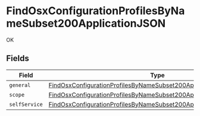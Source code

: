 # FindOsxConfigurationProfilesByNameSubset200ApplicationJSON

OK


## Fields

| Field                                                                                                                                                                     | Type                                                                                                                                                                      | Required                                                                                                                                                                  | Description                                                                                                                                                               |
| ------------------------------------------------------------------------------------------------------------------------------------------------------------------------- | ------------------------------------------------------------------------------------------------------------------------------------------------------------------------- | ------------------------------------------------------------------------------------------------------------------------------------------------------------------------- | ------------------------------------------------------------------------------------------------------------------------------------------------------------------------- |
| `general`                                                                                                                                                                 | [FindOsxConfigurationProfilesByNameSubset200ApplicationJSONGeneral](../../models/operations/findosxconfigurationprofilesbynamesubset200applicationjsongeneral.md)         | :heavy_minus_sign:                                                                                                                                                        | N/A                                                                                                                                                                       |
| `scope`                                                                                                                                                                   | [FindOsxConfigurationProfilesByNameSubset200ApplicationJSONScope](../../models/operations/findosxconfigurationprofilesbynamesubset200applicationjsonscope.md)             | :heavy_minus_sign:                                                                                                                                                        | N/A                                                                                                                                                                       |
| `selfService`                                                                                                                                                             | [FindOsxConfigurationProfilesByNameSubset200ApplicationJSONSelfService](../../models/operations/findosxconfigurationprofilesbynamesubset200applicationjsonselfservice.md) | :heavy_minus_sign:                                                                                                                                                        | N/A                                                                                                                                                                       |